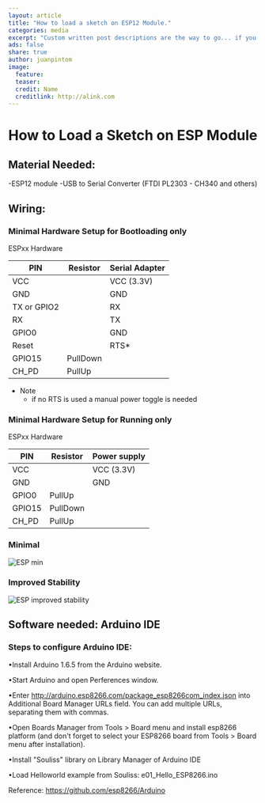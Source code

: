 ```yaml
---
layout: article
title: "How to load a sketch on ESP12 Module."
categories: media
excerpt: "Custom written post descriptions are the way to go... if you're not lazy."
ads: false
share: true
author: juanpintom
image:
  feature: 
  teaser: 
  credit: Name
  creditlink: http://alink.com
---
```


# How to Load a Sketch on ESP Module

## Material Needed:
  -ESP12 module
  -USB to Serial Converter (FTDI PL2303 - CH340 and others)
  
## Wiring:
### Minimal Hardware Setup for Bootloading only ##
ESPxx Hardware

| PIN           | Resistor | Serial Adapter  |
| ------------- | -------- | --------------- |
| VCC           |          | VCC (3.3V)      |
| GND           |          | GND             |
| TX or GPIO2   |          | RX              |
| RX            |          | TX              |
| GPIO0         |          | GND             |
| Reset         |          | RTS*            |
| GPIO15        | PullDown |                 |
| CH_PD         | PullUp   |                 |

* Note
	- if no RTS is used a manual power toggle is needed

### Minimal Hardware Setup for Running only ##

ESPxx Hardware

| PIN           | Resistor | Power supply    |
| ------------- | -------- | --------------- |
| VCC           |          | VCC (3.3V)      |
| GND           |          | GND             |
| GPIO0         | PullUp   |                 |
| GPIO15        | PullDown |                 |
| CH_PD         | PullUp   |                 |

### Minimal
![ESP min](https://raw.githubusercontent.com/Links2004/Arduino/esp8266/docs/ESP_min.png)

### Improved Stability
![ESP improved stability](https://raw.githubusercontent.com/Links2004/Arduino/esp8266/docs/ESP_improved_stability.png)


## Software needed: Arduino IDE

### Steps to configure Arduino IDE:
•Install Arduino 1.6.5 from the Arduino website.

•Start Arduino and open Perferences window.

•Enter http://arduino.esp8266.com/package_esp8266com_index.json into Additional Board Manager URLs field. You can add multiple URLs, separating them with commas.

•Open Boards Manager from Tools > Board menu and install esp8266 platform (and don't forget to select your ESP8266 board from Tools > Board menu after installation).

•Install "Souliss" library on Library Manager of Arduino IDE

•Load Helloworld example from Souliss: e01_Hello_ESP8266.ino

Reference: https://github.com/esp8266/Arduino
